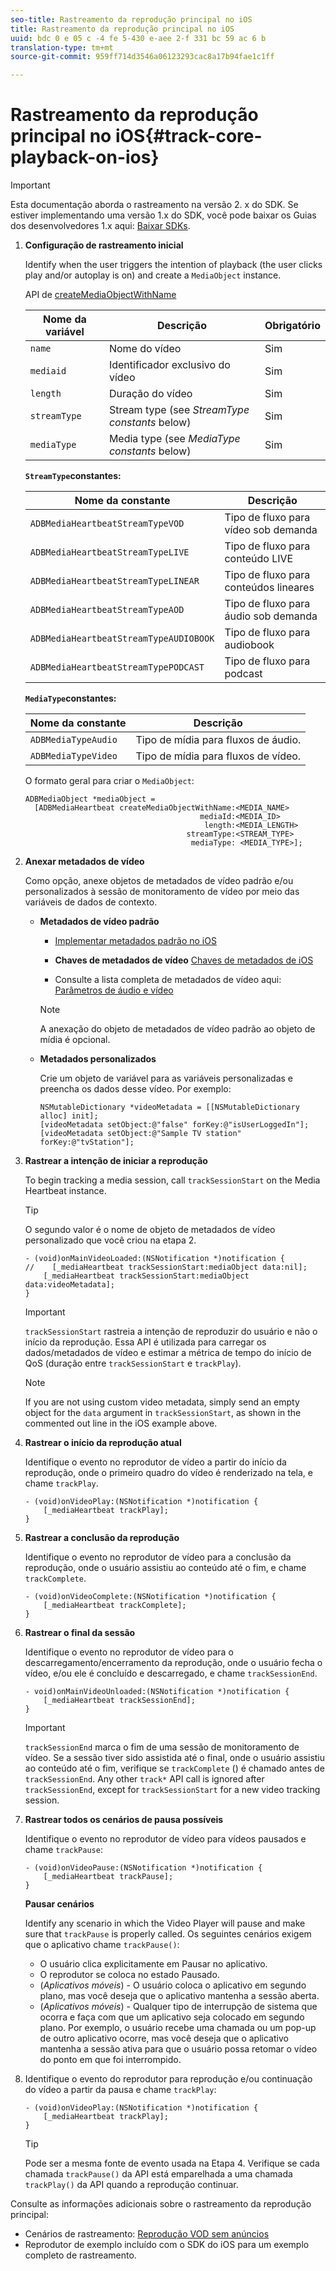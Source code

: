 ```yaml
---
seo-title: Rastreamento da reprodução principal no iOS
title: Rastreamento da reprodução principal no iOS
uuid: bdc 0 e 05 c -4 fe 5-430 e-aee 2-f 331 bc 59 ac 6 b
translation-type: tm+mt
source-git-commit: 959ff714d3546a06123293cac8a17b94fae1c1ff

---
```



# Rastreamento da reprodução principal no iOS{#track-core-playback-on-ios}

>[!IMPORTANT]
>Esta documentação aborda o rastreamento na versão 2. x do SDK. Se estiver implementando uma versão 1.x do SDK, você pode baixar os Guias dos desenvolvedores 1.x aqui: [Baixar SDKs](../../../sdk-implement/download-sdks.md).

1. **Configuração de rastreamento inicial**

   Identify when the user triggers the intention of playback (the user clicks play and/or autoplay is on) and create a `MediaObject` instance.

   API de [createMediaObjectWithName](https://adobe-marketing-cloud.github.io/media-sdks/reference/ios/Classes/ADBMediaHeartbeat.html#//api/name/createMediaObjectWithName:mediaId:length:streamType:mediaType:)

   | Nome da variável | Descrição | Obrigatório |
   |---|---|---|
   | `name` | Nome do vídeo | Sim |
   | `mediaid` | Identificador exclusivo do vídeo | Sim |
   | `length` | Duração do vídeo | Sim |
   | `streamType` | Stream type (see _StreamType constants_ below) | Sim |
   | `mediaType` | Media type (see _MediaType constants_ below) | Sim |

   **`StreamType`constantes:**

   | Nome da constante | Descrição |
   |---|---|
   | `ADBMediaHeartbeatStreamTypeVOD` | Tipo de fluxo para vídeo sob demanda |
   | `ADBMediaHeartbeatStreamTypeLIVE` | Tipo de fluxo para conteúdo LIVE |
   | `ADBMediaHeartbeatStreamTypeLINEAR` | Tipo de fluxo para conteúdos lineares |
   | `ADBMediaHeartbeatStreamTypeAOD` | Tipo de fluxo para áudio sob demanda |
   | `ADBMediaHeartbeatStreamTypeAUDIOBOOK` | Tipo de fluxo para audiobook |
   | `ADBMediaHeartbeatStreamTypePODCAST` | Tipo de fluxo para podcast |

   **`MediaType`constantes:**

   | Nome da constante | Descrição |
   |---|---|
   | `ADBMediaTypeAudio` | Tipo de mídia para fluxos de áudio. |
   | `ADBMediaTypeVideo` | Tipo de mídia para fluxos de vídeo. |

   O formato geral para criar o `MediaObject`:

   ```
   ADBMediaObject *mediaObject =  
     [ADBMediaHeartbeat createMediaObjectWithName:<MEDIA_NAME> 
                                          mediaId:<MEDIA_ID> 
                                           length:<MEDIA_LENGTH>                       
                                       streamType:<STREAM_TYPE> 
                                        mediaType: <MEDIA_TYPE>];
   ```

1. **Anexar metadados de vídeo**

   Como opção, anexe objetos de metadados de vídeo padrão e/ou personalizados à sessão de monitoramento de vídeo por meio das variáveis de dados de contexto.

   * **Metadados de vídeo padrão**

      * [Implementar metadados padrão no iOS](../../../sdk-implement/track-av-playback/impl-std-metadata/impl-std-metadata-ios.md)
      * **Chaves de metadados de vídeo**
         [Chaves de metadados de iOS](../../../sdk-implement/track-av-playback/impl-std-metadata/ios-metadata-keys.md)

      * Consulte a lista completa de metadados de vídeo aqui: [Parâmetros de áudio e vídeo](../../../metrics-and-metadata/audio-video-parameters.md)
      >[!NOTE]
      >
      >A anexação do objeto de metadados de vídeo padrão ao objeto de mídia é opcional.

   * **Metadados personalizados**

      Crie um objeto de variável para as variáveis personalizadas e preencha os dados desse vídeo. Por exemplo:

      ```
      NSMutableDictionary *videoMetadata = [[NSMutableDictionary alloc] init]; 
      [videoMetadata setObject:@"false" forKey:@"isUserLoggedIn"]; 
      [videoMetadata setObject:@"Sample TV station" forKey:@"tvStation"];
      ```


1. **Rastrear a intenção de iniciar a reprodução**

   To begin tracking a media session, call `trackSessionStart` on the Media Heartbeat instance.

   >[!TIP]
   >
   >O segundo valor é o nome de objeto de metadados de vídeo personalizado que você criou na etapa 2.

   ```
   - (void)onMainVideoLoaded:(NSNotification *)notification { 
   //    [_mediaHeartbeat trackSessionStart:mediaObject data:nil]; 
       [_mediaHeartbeat trackSessionStart:mediaObject data:videoMetadata]; 
   }
   ```

   >[!IMPORTANT]
   >
   >`trackSessionStart` rastreia a intenção de reproduzir do usuário e não o início da reprodução. Essa API é utilizada para carregar os dados/metadados de vídeo e estimar a métrica de tempo do início de QoS (duração entre `trackSessionStart` e `trackPlay`).

   >[!NOTE]
   >
   >If you are not using custom video metadata, simply send an empty object for the `data` argument in `trackSessionStart`, as shown in the commented out line in the iOS example above.

1. **Rastrear o início da reprodução atual**

   Identifique o evento no reprodutor de vídeo a partir do início da reprodução, onde o primeiro quadro do vídeo é renderizado na tela, e chame `trackPlay`.

   ```
   - (void)onVideoPlay:(NSNotification *)notification { 
       [_mediaHeartbeat trackPlay]; 
   }
   ```

1. **Rastrear a conclusão da reprodução**

   Identifique o evento no reprodutor de vídeo para a conclusão da reprodução, onde o usuário assistiu ao conteúdo até o fim, e chame `trackComplete`.

   ```
   - (void)onVideoComplete:(NSNotification *)notification { 
       [_mediaHeartbeat trackComplete]; 
   }
   ```

1. **Rastrear o final da sessão**

   Identifique o evento no reprodutor de vídeo para o descarregamento/encerramento da reprodução, onde o usuário fecha o vídeo, e/ou ele é concluído e descarregado, e chame `trackSessionEnd`.

   ```
   - void)onMainVideoUnloaded:(NSNotification *)notification { 
       [_mediaHeartbeat trackSessionEnd]; 
   }
   ```

   >[!IMPORTANT]
   >
   >`trackSessionEnd` marca o fim de uma sessão de monitoramento de vídeo. Se a sessão tiver sido assistida até o final, onde o usuário assistiu ao conteúdo até o fim, verifique se `trackComplete` () é chamado antes de `trackSessionEnd`. Any other `track*` API call is ignored after `trackSessionEnd`, except for `trackSessionStart` for a new video tracking session.

1. **Rastrear todos os cenários de pausa possíveis**

   Identifique o evento no reprodutor de vídeo para vídeos pausados e chame `trackPause`:

   ```
   - (void)onVideoPause:(NSNotification *)notification { 
       [_mediaHeartbeat trackPause]; 
   }
   ```

   **Pausar cenários**

   Identify any scenario in which the Video Player will pause and make sure that `trackPause` is properly called. Os seguintes cenários exigem que o aplicativo chame `trackPause()`:

   * O usuário clica explicitamente em Pausar no aplicativo.
   * O reprodutor se coloca no estado Pausado.
   * (*Aplicativos móveis*) - O usuário coloca o aplicativo em segundo plano, mas você deseja que o aplicativo mantenha a sessão aberta.
   * (*Aplicativos móveis*) - Qualquer tipo de interrupção de sistema que ocorra e faça com que um aplicativo seja colocado em segundo plano. Por exemplo, o usuário recebe uma chamada ou um pop-up de outro aplicativo ocorre, mas você deseja que o aplicativo mantenha a sessão ativa para que o usuário possa retomar o vídeo do ponto em que foi interrompido.

1. Identifique o evento do reprodutor para reprodução e/ou continuação do vídeo a partir da pausa e chame `trackPlay`:

   ```
   - (void)onVideoPlay:(NSNotification *)notification { 
       [_mediaHeartbeat trackPlay]; 
   }
   ```

   >[!TIP]
   >
   >Pode ser a mesma fonte de evento usada na Etapa 4. Verifique se cada chamada `trackPause()` da API está emparelhada a uma chamada `trackPlay()` da API quando a reprodução continuar.

Consulte as informações adicionais sobre o rastreamento da reprodução principal:

* Cenários de rastreamento: [Reprodução VOD sem anúncios](../../../sdk-implement/tracking-scenarios/vod-no-intrs-details.md)
* Reprodutor de exemplo incluído com o SDK do iOS para um exemplo completo de rastreamento.

